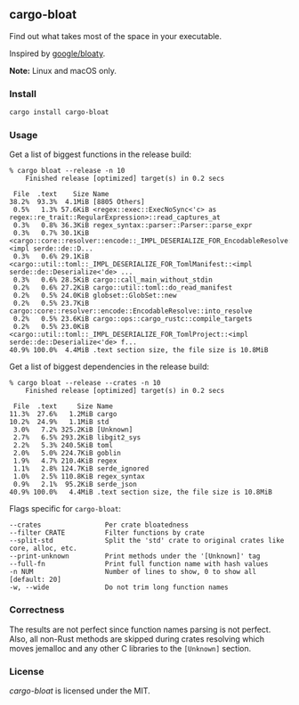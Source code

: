 ## cargo-bloat

Find out what takes most of the space in your executable.

Inspired by [google/bloaty](https://github.com/google/bloaty).

**Note:** Linux and macOS only.

### Install

```bash
cargo install cargo-bloat
```

### Usage

Get a list of biggest functions in the release build:

```
% cargo bloat --release -n 10
    Finished release [optimized] target(s) in 0.2 secs

 File  .text    Size Name
38.2%  93.3%  4.1MiB [8805 Others]
 0.5%   1.3% 57.6KiB <regex::exec::ExecNoSync<'c> as regex::re_trait::RegularExpression>::read_captures_at
 0.3%   0.8% 36.3KiB regex_syntax::parser::Parser::parse_expr
 0.3%   0.7% 30.1KiB <cargo::core::resolver::encode::_IMPL_DESERIALIZE_FOR_EncodableResolve::<impl serde::de::D...
 0.3%   0.6% 29.1KiB <cargo::util::toml::_IMPL_DESERIALIZE_FOR_TomlManifest::<impl serde::de::Deserialize<'de> ...
 0.3%   0.6% 28.5KiB cargo::call_main_without_stdin
 0.2%   0.6% 27.2KiB cargo::util::toml::do_read_manifest
 0.2%   0.5% 24.0KiB globset::GlobSet::new
 0.2%   0.5% 23.7KiB cargo::core::resolver::encode::EncodableResolve::into_resolve
 0.2%   0.5% 23.6KiB cargo::ops::cargo_rustc::compile_targets
 0.2%   0.5% 23.0KiB <cargo::util::toml::_IMPL_DESERIALIZE_FOR_TomlProject::<impl serde::de::Deserialize<'de> f...
40.9% 100.0%  4.4MiB .text section size, the file size is 10.8MiB
```

Get a list of biggest dependencies in the release build:
```
% cargo bloat --release --crates -n 10
    Finished release [optimized] target(s) in 0.2 secs

 File  .text     Size Name
11.3%  27.6%   1.2MiB cargo
10.2%  24.9%   1.1MiB std
 3.0%   7.2% 325.2KiB [Unknown]
 2.7%   6.5% 293.2KiB libgit2_sys
 2.2%   5.3% 240.5KiB toml
 2.0%   5.0% 224.7KiB goblin
 1.9%   4.7% 210.4KiB regex
 1.1%   2.8% 124.7KiB serde_ignored
 1.0%   2.5% 110.8KiB regex_syntax
 0.9%   2.1%  95.2KiB serde_json
40.9% 100.0%   4.4MiB .text section size, the file size is 10.8MiB
```

Flags specific for `cargo-bloat`:
```
--crates                Per crate bloatedness
--filter CRATE          Filter functions by crate
--split-std             Split the 'std' crate to original crates like core, alloc, etc.
--print-unknown         Print methods under the '[Unknown]' tag
--full-fn               Print full function name with hash values
-n NUM                  Number of lines to show, 0 to show all [default: 20]
-w, --wide              Do not trim long function names
```

### Correctness

The results are not perfect since function names parsing is not perfect.
Also, all non-Rust methods are skipped during crates resolving which moves jemalloc
and any other C libraries to the `[Unknown]` section.

### License

*cargo-bloat* is licensed under the MIT.
